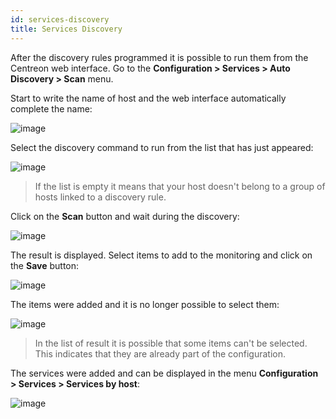 ```yaml
---
id: services-discovery
title: Services Discovery
---
```


After the discovery rules programmed it is possible to run them from the Centreon web interface.
Go to the **Configuration > Services > Auto Discovery > Scan** menu.

Start to write the name of host and the web interface automatically complete the name:

![image](assets/configuration/autodisco/manual_scan_select_host.png)

Select the discovery command to run from the list that has just appeared:

![image](assets/configuration/autodisco/manual_scan_select_command.png)

> If the list is empty it means that your host doesn't belong to a group of hosts linked to a discovery rule.

Click on the **Scan** button and wait during the discovery:

![image](assets/configuration/autodisco/manual_scan_wait.png)

The result is displayed. Select items to add to the monitoring and click on the **Save** button:

![image](assets/configuration/autodisco/manual_scan_result.png)

The items were added and it is no longer possible to select them:

![image](assets/configuration/autodisco/manual_scan_added.png)

> In the list of result it is possible that some items can't be selected. This indicates that they are already part of
the configuration.

The services were added and can be displayed in the menu **Configuration > Services > Services by host**:

![image](assets/configuration/autodisco/manual_scan_services.png)
